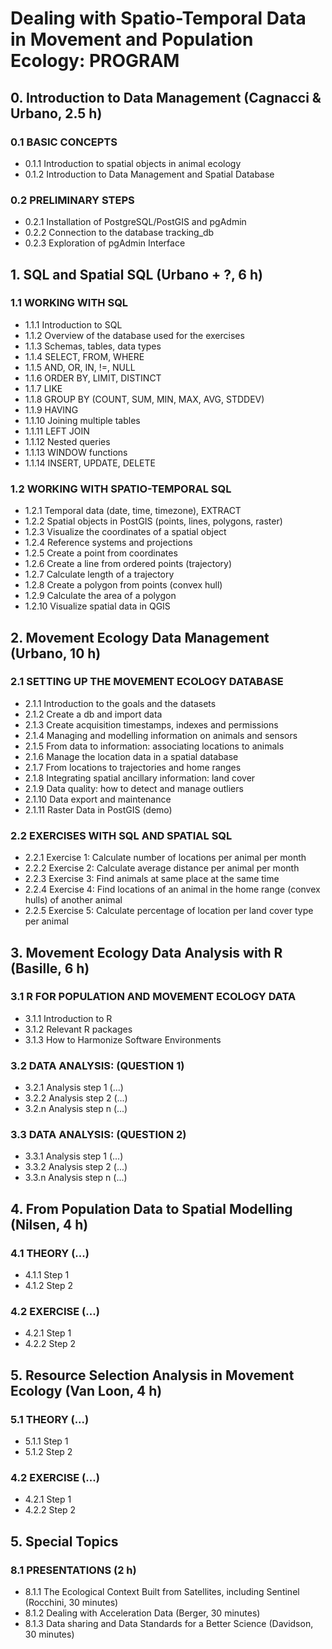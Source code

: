 # Dealing with Spatio-Temporal Data in Movement and Population Ecology: PROGRAM

## 0. Introduction to Data Management (Cagnacci & Urbano, 2.5 h)
### 0.1 BASIC CONCEPTS
* 0.1.1 Introduction to spatial objects in animal ecology 
* 0.1.2 Introduction to Data Management and Spatial Database  
 
### 0.2 PRELIMINARY STEPS
* 0.2.1 Installation of PostgreSQL/PostGIS and pgAdmin 
* 0.2.2 Connection to the database tracking_db
* 0.2.3 Exploration of pgAdmin Interface
 
## 1. SQL and Spatial SQL (Urbano + ?, 6 h)
### 1.1 WORKING WITH SQL 
* 1.1.1 Introduction to SQL
* 1.1.2 Overview of the database used for the exercises
* 1.1.3 Schemas, tables, data types
* 1.1.4 SELECT, FROM, WHERE
* 1.1.5 AND, OR, IN, !=, NULL
* 1.1.6 ORDER BY, LIMIT, DISTINCT
* 1.1.7 LIKE
* 1.1.8 GROUP BY (COUNT, SUM, MIN, MAX, AVG, STDDEV)
* 1.1.9 HAVING
* 1.1.10 Joining multiple tables
* 1.1.11 LEFT JOIN
* 1.1.12 Nested queries
* 1.1.13 WINDOW functions
* 1.1.14 INSERT, UPDATE, DELETE

### 1.2 WORKING WITH SPATIO-TEMPORAL SQL
* 1.2.1 Temporal data (date, time, timezone), EXTRACT
* 1.2.2 Spatial objects in PostGIS (points, lines, polygons, raster)
* 1.2.3 Visualize the coordinates of a spatial object
* 1.2.4 Reference systems and projections 
* 1.2.5 Create a point from coordinates
* 1.2.6 Create a line from ordered points (trajectory)
* 1.2.7 Calculate length of a trajectory
* 1.2.8 Create a polygon from points (convex hull)
* 1.2.9 Calculate the area of a polygon
* 1.2.10 Visualize spatial data in QGIS

## 2. Movement Ecology Data Management (Urbano, 10 h)
### 2.1 SETTING UP THE MOVEMENT ECOLOGY DATABASE
* 2.1.1 Introduction to the goals and the datasets
* 2.1.2 Create a db and import data
* 2.1.3 Create acquisition timestamps, indexes and permissions
* 2.1.4 Managing and modelling information on animals and sensors 
* 2.1.5 From data to information: associating locations to animals
* 2.1.6 Manage the location data in a spatial database
* 2.1.7 From locations to trajectories and home ranges
* 2.1.8 Integrating spatial ancillary information: land cover
* 2.1.9 Data quality: how to detect and manage outliers
* 2.1.10 Data export and maintenance
* 2.1.11 Raster Data in PostGIS (demo)

### 2.2 EXERCISES WITH SQL AND SPATIAL SQL 
* 2.2.1 Exercise 1: Calculate number of locations per animal per month
* 2.2.2 Exercise 2: Calculate average distance per animal per month
* 2.2.3 Exercise 3: Find animals at same place at the same time
* 2.2.4 Exercise 4: Find locations of an animal in the home range (convex hulls) of another animal
* 2.2.5 Exercise 5: Calculate percentage of location per land cover type per animal

## 3. Movement Ecology Data Analysis with R (Basille, 6 h)
### 3.1 R FOR POPULATION AND MOVEMENT ECOLOGY DATA
* 3.1.1 Introduction to R
* 3.1.2 Relevant R packages
* 3.1.3 How to Harmonize Software Environments

### 3.2 DATA ANALYSIS: (QUESTION 1)
* 3.2.1 Analysis step 1 (...)
* 3.2.2 Analysis step 2 (...)
* 3.2.n Analysis step n (...)

### 3.3 DATA ANALYSIS: (QUESTION 2)
* 3.3.1 Analysis step 1 (...)
* 3.3.2 Analysis step 2 (...)
* 3.3.n Analysis step n (...)

## 4. From Population Data to Spatial Modelling (Nilsen, 4 h)
### 4.1 THEORY (...)
* 4.1.1 Step 1
* 4.1.2 Step 2

### 4.2 EXERCISE (...) 
* 4.2.1 Step 1
* 4.2.2 Step 2

## 5. Resource Selection Analysis in Movement Ecology (Van Loon, 4 h)
### 5.1 THEORY (...)
* 5.1.1 Step 1
* 5.1.2 Step 2

### 4.2 EXERCISE (...) 
* 4.2.1 Step 1
* 4.2.2 Step 2


## 5. Special Topics
### 8.1 PRESENTATIONS (2 h)
* 8.1.1 The Ecological Context Built from Satellites, including Sentinel (Rocchini, 30 minutes)
* 8.1.2 Dealing with Acceleration Data (Berger, 30 minutes)
* 8.1.3 Data sharing and Data Standards for a Better Science (Davidson, 30 minutes)
